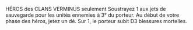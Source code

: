 HÉROS des CLANS VERMINUS seulement
Soustrayez 1 aux jets de sauvegarde pour les unités
ennemies à 3° du porteur. Au début de votre phase
des héros, jetez un dé. Sur 1, le porteur subit D3
blessures mortelles.
